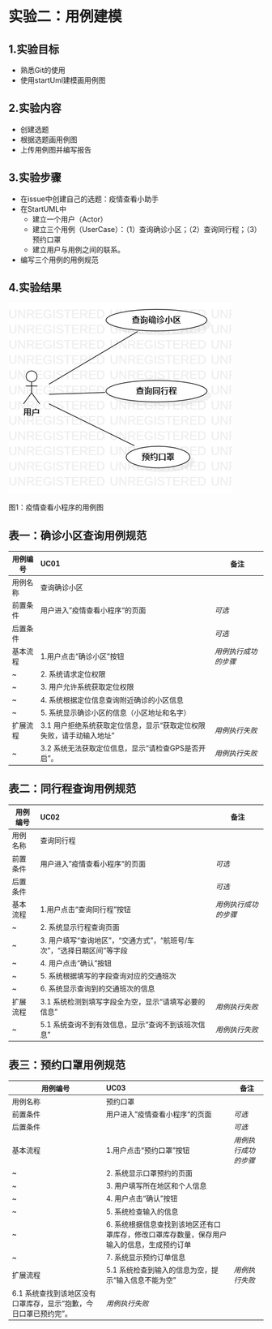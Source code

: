 # 实验二：用例建模

## 1.实验目标

- 熟悉Git的使用
- 使用startUml建模画用例图

## 2.实验内容
- 创建选题
- 根据选题画用例图
- 上传用例图并编写报告

## 3.实验步骤
- 在issue中创建自己的选题：疫情查看小助手
- 在StartUML中
  - 建立一个用户（Actor）
  - 建立三个用例（UserCase）：（1）查询确诊小区；（2）查询同行程；（3）预约口罩
  - 建立用户与用例之间的联系。
- 编写三个用例的用例规范

## 4.实验结果
![用例图](./Lab2_UseCaseDiagram.jpg)

图1：疫情查看小程序的用例图

## 表一：确诊小区查询用例规范
用例编号  | UC01 | 备注  
-|:-|-  
用例名称  | 查询确诊小区  |   
前置条件  |  用户进入”疫情查看小程序“的页面    | *可选*   
后置条件  |      | *可选*   
基本流程  |1.用户点击“确诊小区”按钮  |*用例执行成功的步骤*    
~| 2. 系统请求定位权限  |   
~| 3. 用户允许系统获取定位权限  |   
~| 4. 系统根据定位信息查询附近确诊的小区信息  |   
~| 5. 系统显示确诊小区的信息（小区地址和名字）  |  
扩展流程  | 3.1 用户拒绝系统获取定位信息，显示“获取定位权限失败，请手动输入地址” |*用例执行失败*    
~| 3.2 系统无法获取定位信息，显示“请检查GPS是否开启”。 |*用例执行失败*    
## 表二：同行程查询用例规范
用例编号  | UC02 | 备注  
-|:-|-  
用例名称  | 查询同行程  |   
前置条件  | 用户进入”疫情查看小程序“的页面   | *可选*   
后置条件  |      | *可选*   
基本流程  |1.用户点击“查询同行程”按钮  |*用例执行成功的步骤*    
~| 2. 系统显示行程查询页面  |   
~| 3. 用户填写“查询地区”，“交通方式”，“航班号/车次”，“选择日期区间”等字段 |   
~| 4. 用户点击“确认”按钮  | 
~| 5. 系统根据填写的字段查询对应的交通班次  |   
~| 6. 系统显示查询到的交通班次的信息  |  
扩展流程  | 3.1 系统检测到填写字段全为空，显示“请填写必要的信息” |*用例执行失败*
~| 5.1 系统查询不到有效信息，显示“查询不到该班次信息” |*用例执行失败*    
## 表三：预约口罩用例规范
用例编号  | UC03 | 备注  
-|:-|-  
用例名称  | 预约口罩  |   
前置条件  | 用户进入”疫情查看小程序“的页面    | *可选*   
后置条件  |      | *可选*   
基本流程  |1.用户点击“预约口罩”按钮  |*用例执行成功的步骤*    
~| 2. 系统显示口罩预约的页面  |   
~| 3. 用户填写所在地区和个人信息  |   
~| 4. 用户点击“确认”按钮  | 
~| 5. 系统检查输入的信息  | 
~| 6. 系统根据信息查找到该地区还有口罩库存，修改口罩库存数量，保存用户输入的信息，生成预约订单  |   
~| 7. 系统显示预约订单信息  |  
扩展流程  | 5.1 系统检查到输入的信息为空，提示“输入信息不能为空” |*用例执行失败*    
| 6.1 系统查找到该地区没有口罩库存，显示“抱歉，今日口罩已预约完”。 |*用例执行失败*   
